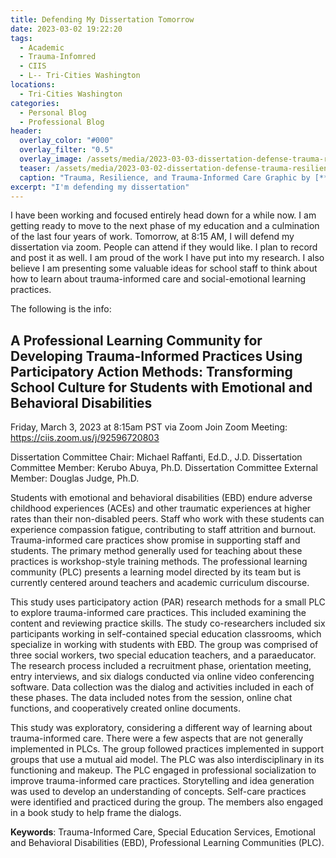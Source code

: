 ```yaml
---
title: Defending My Dissertation Tomorrow
date: 2023-03-02 19:22:20
tags:
  - Academic
  - Trauma-Infomred
  - CIIS
  - L-- Tri-Cities Washington
locations: 
  - Tri-Cities Washington
categories:
  - Personal Blog
  - Professional Blog
header:
  overlay_color: "#000"
  overlay_filter: "0.5"
  overlay_image: /assets/media/2023-03-03-dissertation-defense-trauma-resilience-1920x1080.jpeg
  teaser: /assets/media/2023-03-02-dissertation-defense-trauma-resilience-533x300.jpeg
  caption: "Trauma, Resilience, and Trauma-Informed Care Graphic by [**Jacob Campbell**](/contact)."
excerpt: "I'm defending my dissertation"
---
```

I have been working and focused entirely head down for a while now. I am getting ready to move to the next phase of my education and a culmination of the last four years of work. Tomorrow, at 8:15 AM, I will defend my dissertation via zoom. People can attend if they would like. I plan to record and post it as well. I am proud of the work I have put into my research. I also believe I am presenting some valuable ideas for school staff to think about how to learn about trauma-informed care and social-emotional learning practices. 

The following is the info:


## A Professional Learning Community for Developing Trauma-Informed Practices Using Participatory Action Methods: Transforming School Culture for Students with Emotional and Behavioral Disabilities

Friday, March 3, 2023 at 8:15am PST via Zoom
Join Zoom Meeting: <https://ciis.zoom.us/j/92596720803>
 
Dissertation Committee Chair:  Michael Raffanti, Ed.D., J.D.
Dissertation Committee Member:  Kerubo Abuya, Ph.D.
Dissertation Committee External Member:  Douglas Judge, Ph.D.


Students with emotional and behavioral disabilities (EBD) endure adverse childhood experiences (ACEs) and other traumatic experiences at higher rates than their non-disabled peers. Staff who work with these students can experience compassion fatigue, contributing to staff attrition and burnout. Trauma-informed care practices show promise in supporting staff and students. The primary method generally used for teaching about these practices is workshop-style training methods. The professional learning community (PLC) presents a learning model directed by its team but is currently centered around teachers and academic curriculum discourse.
 
This study uses participatory action (PAR) research methods for a small PLC to explore trauma-informed care practices. This included examining the content and reviewing practice skills. The study co-researchers included six participants working in self-contained special education classrooms, which specialize in working with students with EBD. The group was comprised of three social workers, two special education teachers, and a paraeducator. The research process included a recruitment phase, orientation meeting, entry interviews, and six dialogs conducted via online video conferencing software. Data collection was the dialog and activities included in each of these phases. The data included notes from the session, online chat functions, and cooperatively created online documents.
 
This study was exploratory, considering a different way of learning about trauma-informed care. There were a few aspects that are not generally implemented in PLCs. The group followed practices implemented in support groups that use a mutual aid model. The PLC was also interdisciplinary in its functioning and makeup. The PLC engaged in professional socialization to improve trauma-informed care practices. Storytelling and idea generation was used to develop an understanding of concepts. Self-care practices were identified and practiced during the group. The members also engaged in a book study to help frame the dialogs.
 
**Keywords**: Trauma-Informed Care, Special Education Services, Emotional and Behavioral Disabilities (EBD), Professional Learning Communities (PLC).


